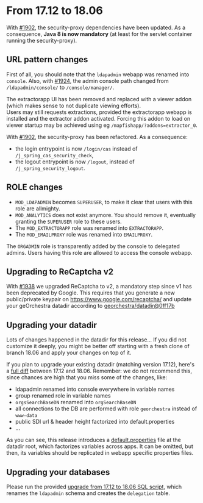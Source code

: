 # From 17.12 to 18.06

With [#1902](https://github.com/georchestra/georchestra/pull/1902), the security-proxy dependencies have been updated. As a consequence, **Java 8 is now mandatory** (at least for the servlet container running the security-proxy).

## URL pattern changes

First of all, you should note that the `ldapadmin` webapp was renamed into `console`.
Also, with [#1924](https://github.com/georchestra/georchestra/issues/1924), the admin console path changed from `/ldapadmin/console/` to `/console/manager/`.

The extractorapp UI has been removed and replaced with a viewer addon (which makes sense to not duplicate viewing efforts).  
Users may still requests extractions, provided the extractorapp webapp is installed and the extractor addon activated. Forcing this addon to load on viewer startup may be achieved using eg `/mapfishapp/?addons=extractor_0`.

With [#1902](https://github.com/georchestra/georchestra/pull/1902), the security-proxy has been refactored. As a consequence:
* the login entrypoint is now `/login/cas` instead of `/j_spring_cas_security_check`,
* the logout entrypoint is now `/logout`, instead of `/j_spring_security_logout`.

## ROLE changes

 * `MOD_LDAPADMIN` becomes `SUPERUSER`, to make it clear that users with this role are allmighty.
 * `MOD_ANALYTICS` does not exist anymore. You should remove it, eventually granting the `SUPERUSER` role to these users.
 * The `MOD_EXTRACTORAPP` role was renamed into `EXTRACTORAPP`.
 * The `MOD_EMAILPROXY` role was renamed into `EMAILPROXY`.

The `ORGADMIN` role is transparently added by the console to delegated admins. Users having this role are allowed to access the console webapp.

 ## Upgrading to ReCaptcha v2

 With [#1938](https://github.com/georchestra/georchestra/pull/1938) we upgraded ReCaptcha to v2, a mandatory step since v1 has been deprecated by Google. This requires that you generate a new public/private keypair on https://www.google.com/recaptcha/ and update your geOrchestra datadir according to [georchestra/datadir@0ff17b]( https://github.com/georchestra/datadir/commit/0ff17b3d2e7fb265dbf64fc0c65f7ee01ef39dea)

## Upgrading your datadir

Lots of changes happened in the datadir for this release... If you did not customize it deeply, you might be better off starting with a fresh clone of branch 18.06 and apply your changes on top of it.

If you plan to upgrade your existing datadir (matching version 17.12), here's a [full diff](https://gist.github.com/fvanderbiest/1049126fc13a921f2d9a1adb6f5dc5a1) between 17.12 and 18.06. Remember: we do not recommend this, since chances are high that you miss some of the changes, like:
 * ldapadmin renamed into console everywhere in variable names
 * group renamed role in variable names
 * `orgsSearchBaseDN` renamed into `orgSearchBaseDN`
 * all connections to the DB are performed with role `georchestra` instead of `www-data`
 * public SDI url & header height factorized into default.properties
 * ...

As you can see, this release introduces a [default.properties](https://github.com/georchestra/datadir/blob/master/default.properties) file at the datadir root, which factorizes variables across apps. It can be omitted, but then, its variables should be replicated in webapp specific properties files.

## Upgrading your databases

Please run the provided [upgrade from 17.12 to 18.06 SQL script](db_migration.sql), which renames the `ldapadmin` schema and creates the `delegation` table.
